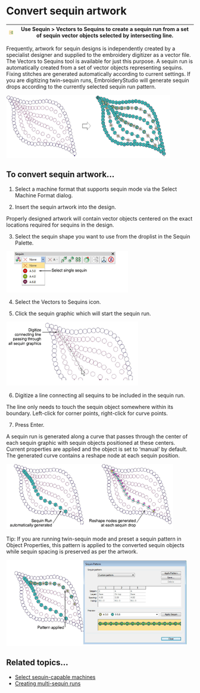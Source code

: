 # Convert sequin artwork

| ![VectorsToSequins.png](assets/VectorsToSequins.png) | Use Sequin > Vectors to Sequins to create a sequin run from a set of sequin vector objects selected by intersecting line. |
| ---------------------------------------------------- | ------------------------------------------------------------------------------------------------------------------------- |

Frequently, artwork for sequin designs is independently created by a specialist designer and supplied to the embroidery digitizer as a vector file. The Vectors to Sequins tool is available for just this purpose. A sequin run is automatically created from a set of vector objects representing sequins. Fixing stitches are generated automatically according to current settings. If you are digitizing twin-sequin runs, EmbroideryStudio will generate sequin drops according to the currently selected sequin run pattern.

![sequin_advanced00082.png](assets/sequin_advanced00082.png)

## To convert sequin artwork...

1. Select a machine format that supports sequin mode via the Select Machine Format dialog.

2. Insert the sequin artwork into the design.

Properly designed artwork will contain vector objects centered on the exact locations required for sequins in the design.

3. Select the sequin shape you want to use from the droplist in the Sequin Palette.

![SequinDropdownSingle.png](assets/SequinDropdownSingle.png)

4. Select the Vectors to Sequins icon.

5. Click the sequin graphic which will start the sequin run.

![ConvertSequinArtwork1.png](assets/ConvertSequinArtwork1.png)

6. Digitize a line connecting all sequins to be included in the sequin run.

The line only needs to touch the sequin object somewhere within its boundary. Left-click for corner points, right-click for curve points.

7. Press Enter.

A sequin run is generated along a curve that passes through the center of each sequin graphic with sequin objects positioned at these centers. Current properties are applied and the object is set to ‘manual’ by default. The generated curve contains a reshape node at each sequin position.

![sequin_advanced00089.png](assets/sequin_advanced00089.png)

Tip: If you are running twin-sequin mode and preset a sequin pattern in Object Properties, this pattern is applied to the converted sequin objects while sequin spacing is preserved as per the artwork.

![sequin_advanced00092.png](assets/sequin_advanced00092.png)

## Related topics...

- [Select sequin-capable machines](../sequin_basics/Select_sequin-capable_machines)
- [Creating multi-sequin runs](../sequin_basics/Creating_multi-sequin_runs)
